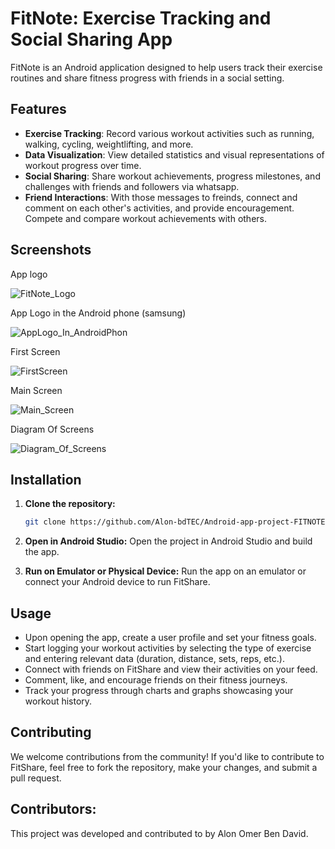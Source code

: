 # FitNote: Exercise Tracking and Social Sharing App

FitNote is an Android application designed to help users track their exercise routines and share fitness progress with friends in a social setting.

## Features

- **Exercise Tracking**: Record various workout activities such as running, walking, cycling, weightlifting, and more.
- **Data Visualization**: View detailed statistics and visual representations of workout progress over time.
- **Social Sharing**: Share workout achievements, progress milestones, and challenges with friends and followers via whatsapp.
- **Friend Interactions**: With those messages to freinds, connect and comment on each other's activities, and provide encouragement. Compete and compare workout achievements with others.

## Screenshots

App logo

![FitNote_Logo](Images/FitNote_Logo.png)

App Logo in the Android phone (samsung)

![AppLogo_In_AndroidPhon](Images/AppLogo_In_AndroidPhon.jpeg)

First Screen

![FirstScreen](Images/FirstScreen.jpeg)

Main Screen

![Main_Screen](Images/Main_Screen.jpeg)

Diagram Of Screens

![Diagram_Of_Screens](Images/Diagram_Of_Screens.JPG)

## Installation

1. **Clone the repository:**
   ```bash
   git clone https://github.com/Alon-bdTEC/Android-app-project-FITNOTE
   ```

2. **Open in Android Studio:**
   Open the project in Android Studio and build the app.

3. **Run on Emulator or Physical Device:**
   Run the app on an emulator or connect your Android device to run FitShare.

## Usage

- Upon opening the app, create a user profile and set your fitness goals.
- Start logging your workout activities by selecting the type of exercise and entering relevant data (duration, distance, sets, reps, etc.).
- Connect with friends on FitShare and view their activities on your feed.
- Comment, like, and encourage friends on their fitness journeys.
- Track your progress through charts and graphs showcasing your workout history.

## Contributing

We welcome contributions from the community! If you'd like to contribute to FitShare, feel free to fork the repository, make your changes, and submit a pull request.

## Contributors:

This project was developed and contributed to by Alon Omer Ben David.
